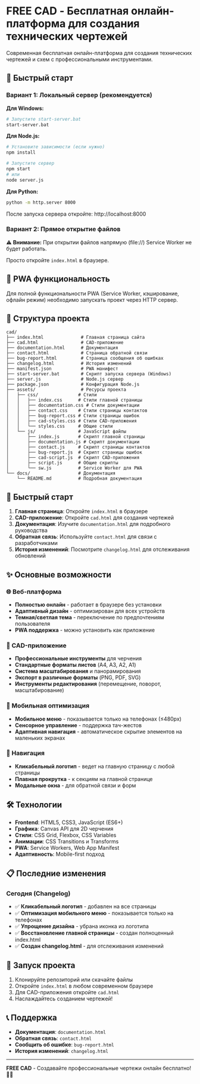 # FREE CAD - Бесплатная онлайн-платформа для создания технических чертежей

Современная бесплатная онлайн-платформа для создания технических чертежей и схем с профессиональными инструментами.

## 🚀 Быстрый старт

### Вариант 1: Локальный сервер (рекомендуется)

**Для Windows:**
```bash
# Запустите start-server.bat
start-server.bat
```

**Для Node.js:**
```bash
# Установите зависимости (если нужно)
npm install

# Запустите сервер
npm start
# или
node server.js
```

**Для Python:**
```bash
python -m http.server 8000
```

После запуска сервера откройте: http://localhost:8000

### Вариант 2: Прямое открытие файлов

⚠️ **Внимание:** При открытии файлов напрямую (file://) Service Worker не будет работать.

Просто откройте `index.html` в браузере.

## 📱 PWA функциональность

Для полной функциональности PWA (Service Worker, кэширование, офлайн режим) необходимо запускать проект через HTTP сервер.

## 🚀 Структура проекта

```
cad/
├── index.html              # Главная страница сайта
├── cad.html                # CAD-приложение
├── documentation.html      # Документация
├── contact.html            # Страница обратной связи
├── bug-report.html         # Страница сообщения об ошибках
├── changelog.html          # История изменений
├── manifest.json           # PWA манифест
├── start-server.bat        # Скрипт запуска сервера (Windows)
├── server.js               # Node.js сервер
├── package.json            # Конфигурация Node.js
├── assets/                 # Ресурсы проекта
│   ├── css/               # Стили
│   │   ├── index.css      # Стили главной страницы
│   │   ├── documentation.css # Стили документации
│   │   ├── contact.css    # Стили страницы контактов
│   │   ├── bug-report.css # Стили страницы ошибок
│   │   ├── cad-styles.css # Стили CAD-приложения
│   │   └── styles.css     # Общие стили
│   └── js/                # JavaScript файлы
│       ├── index.js       # Скрипт главной страницы
│       ├── documentation.js # Скрипт документации
│       ├── contact.js     # Скрипт страницы контактов
│       ├── bug-report.js  # Скрипт страницы ошибок
│       ├── cad-script.js  # Скрипт CAD-приложения
│       ├── script.js      # Общие скрипты
│       └── sw.js          # Service Worker для PWA
└── docs/                  # Документация
    └── README.md          # Подробная документация
```

## 🎯 Быстрый старт

1. **Главная страница**: Откройте `index.html` в браузере
2. **CAD-приложение**: Откройте `cad.html` для создания чертежей
3. **Документация**: Изучите `documentation.html` для подробного руководства
4. **Обратная связь**: Используйте `contact.html` для связи с разработчиками
5. **История изменений**: Посмотрите `changelog.html` для отслеживания обновлений

## ✨ Основные возможности

### 🌐 Веб-платформа
- **Полностью онлайн** - работает в браузере без установки
- **Адаптивный дизайн** - оптимизирован для всех устройств
- **Темная/светлая тема** - переключение по предпочтениям пользователя
- **PWA поддержка** - можно установить как приложение

### 🎨 CAD-приложение
- **Профессиональные инструменты** для черчения
- **Стандартные форматы листов** (A4, A3, A2, A1)
- **Система масштабирования** и панорамирования
- **Экспорт в различные форматы** (PNG, PDF, SVG)
- **Инструменты редактирования** (перемещение, поворот, масштабирование)

### 📱 Мобильная оптимизация
- **Мобильное меню** - показывается только на телефонах (≤480px)
- **Сенсорное управление** - поддержка тач-жестов
- **Адаптивная навигация** - автоматическое скрытие элементов на маленьких экранах

### 🔗 Навигация
- **Кликабельный логотип** - ведет на главную страницу с любой страницы
- **Плавная прокрутка** - к секциям на главной странице
- **Модальные окна** - для обратной связи и форм

## 🛠 Технологии

- **Frontend**: HTML5, CSS3, JavaScript (ES6+)
- **Графика**: Canvas API для 2D черчения
- **Стили**: CSS Grid, Flexbox, CSS Variables
- **Анимации**: CSS Transitions и Transforms
- **PWA**: Service Workers, Web App Manifest
- **Адаптивность**: Mobile-first подход

## 📋 Последние изменения

### Сегодня (Changelog)
- ✅ **Кликабельный логотип** - добавлен на все страницы
- ✅ **Оптимизация мобильного меню** - показывается только на телефонах
- ✅ **Упрощение дизайна** - убрана иконка из логотипа
- ✅ **Восстановление главной страницы** - создан полноценный index.html
- ✅ **Создан changelog.html** - для отслеживания изменений

## 🚀 Запуск проекта

1. Клонируйте репозиторий или скачайте файлы
2. Откройте `index.html` в любом современном браузере
3. Для CAD-приложения откройте `cad.html`
4. Наслаждайтесь созданием чертежей!

## 📞 Поддержка

- **Документация**: `documentation.html`
- **Обратная связь**: `contact.html`
- **Сообщить об ошибке**: `bug-report.html`
- **История изменений**: `changelog.html`

---

**FREE CAD** - Создавайте профессиональные чертежи онлайн бесплатно! 🎨📐
